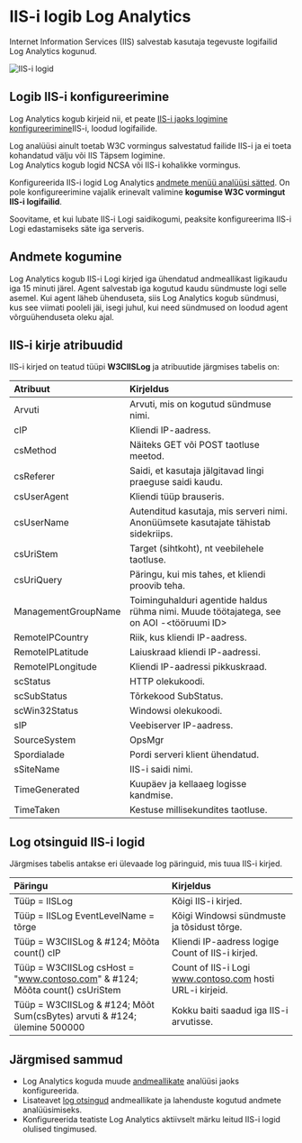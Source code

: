 <properties
   pageTitle="IIS-i logib Log Analytics | Microsoft Azure'i"
   description="Internet Information Services (IIS) salvestab kasutaja tegevuste logifailid Log Analytics kogunud.  Selles artiklis kirjeldatakse, kuidas konfigureerida IIS-i logide kogumine ja nende loodud OMS hoidlas kirjete üksikasjad."
   services="log-analytics"
   documentationCenter=""
   authors="bwren"
   manager="jwhit"
   editor="tysonn" />
<tags
   ms.service="log-analytics"
   ms.devlang="na"
   ms.topic="article"
   ms.tgt_pltfrm="na"
   ms.workload="infrastructure-services"
   ms.date="10/18/2016"
   ms.author="bwren" />

# <a name="iis-logs-in-log-analytics"></a>IIS-i logib Log Analytics
Internet Information Services (IIS) salvestab kasutaja tegevuste logifailid Log Analytics kogunud.  

![IIS-i logid](media/log-analytics-data-sources-iis-logs/overview.png)

## <a name="configuring-iis-logs"></a>Logib IIS-i konfigureerimine
Log Analytics kogub kirjeid nii, et peate [IIS-i jaoks logimine konfigureerimine](https://technet.microsoft.com/library/hh831775.aspx)IIS-i, loodud logifailide.

Log analüüsi ainult toetab W3C vormingus salvestatud failide IIS-i ja ei toeta kohandatud välju või IIS Täpsem logimine.  
Log Analytics kogub logid NCSA või IIS-i kohalikke vormingus.

Konfigureerida IIS-i logid Log Analytics [andmete menüü analüüsi sätted](log-analytics-data-sources.md#configuring-data-sources).  On pole konfigureerimine vajalik erinevalt valimine **kogumise W3C vormingut IIS-i logifailid**.

Soovitame, et kui lubate IIS-i Logi saidikogumi, peaksite konfigureerima IIS-i Logi edastamiseks säte iga serveris.


## <a name="data-collection"></a>Andmete kogumine

Log Analytics kogub IIS-i Logi kirjed iga ühendatud andmeallikast ligikaudu iga 15 minuti järel.  Agent salvestab iga kogutud kaudu sündmuste logi selle asemel.  Kui agent läheb ühenduseta, siis Log Analytics kogub sündmusi, kus see viimati pooleli jäi, isegi juhul, kui need sündmused on loodud agent võrguühenduseta oleku ajal.


## <a name="iis-log-record-properties"></a>IIS-i kirje atribuudid

IIS-i kirjed on teatud tüüpi **W3CIISLog** ja atribuutide järgmises tabelis on:

| Atribuut | Kirjeldus |
|:--|:--|
| Arvuti | Arvuti, mis on kogutud sündmuse nimi. |
| cIP | Kliendi IP-aadress. |
| csMethod | Näiteks GET või POST taotluse meetod. |
| csReferer | Saidi, et kasutaja jälgitavad lingi praeguse saidi kaudu. |
| csUserAgent | Kliendi tüüp brauseris. |
| csUserName | Autenditud kasutaja, mis serveri nimi. Anonüümsete kasutajate tähistab sidekriips. |
| csUriStem | Target (sihtkoht), nt veebilehele taotluse. |
| csUriQuery | Päringu, kui mis tahes, et kliendi proovib teha. |
| ManagementGroupName | Toiminguhalduri agentide haldus rühma nimi.  Muude töötajatega, see on AOI -\<tööruumi ID\> |
| RemoteIPCountry | Riik, kus kliendi IP-aadress. |
| RemoteIPLatitude | Laiuskraad kliendi IP-aadressi. |
| RemoteIPLongitude | Kliendi IP-aadressi pikkuskraad. |
| scStatus | HTTP olekukoodi. |
| scSubStatus | Tõrkekood SubStatus. |
| scWin32Status | Windowsi olekukoodi. |
| sIP | Veebiserver IP-aadress. |
| SourceSystem  | OpsMgr |
| Spordialade | Pordi serveri klient ühendatud. |
| sSiteName | IIS-i saidi nimi. |
| TimeGenerated | Kuupäev ja kellaaeg logisse kandmise. |
| TimeTaken | Kestuse millisekundites taotluse. |

## <a name="log-searches-with-iis-logs"></a>Log otsinguid IIS-i logid

Järgmises tabelis antakse eri ülevaade log päringuid, mis tuua IIS-i kirjed.

| Päringu | Kirjeldus |
|:--|:--|
| Tüüp = IISLog | Kõigi IIS-i kirjed. |
| Tüüp = IISLog EventLevelName = tõrge | Kõigi Windowsi sündmuste ja tõsidust tõrge. |
| Tüüp = W3CIISLog & #124; Mõõta count() cIP | Kliendi IP-aadress logige Count of IIS-i kirjed. |
| Tüüp = W3CIISLog csHost = "www.contoso.com" & #124; Mõõta count() csUriStem | Count of IIS-i Logi www.contoso.com hosti URL-i kirjeid. |
| Tüüp = W3CIISLog & #124; Mõõt Sum(csBytes) arvuti & #124; ülemine 500000| Kokku baiti saadud iga IIS-i arvutisse. |

## <a name="next-steps"></a>Järgmised sammud

- Log Analytics koguda muude [andmeallikate](log-analytics-data-sources.md) analüüsi jaoks konfigureerida.
- Lisateavet [log otsingud](log-analytics-log-searches.md) andmeallikate ja lahenduste kogutud andmete analüüsimiseks.
- Konfigureerida teatiste Log Analytics aktiivselt märku leitud IIS-i logid olulised tingimused.
